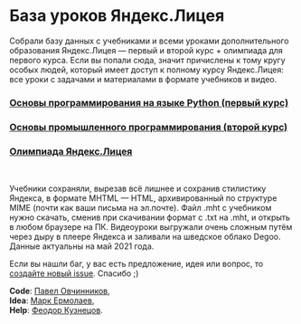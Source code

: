 # База уроков Яндекс.Лицея
Собрали базу данных с учебниками и всеми уроками дополнительного образования Яндекс.Лицея — первый и второй курс + олимпиада для первого курса. Если вы попали сюда, значит причислены к тому кругу особых людей, который имеет доступ к полному курсу Яндекс.Лицея: все уроки с задачами и материалами в формате учебников и видео.

### [Основы программирования на языке Python (первый курс)](https://github.com/PaveTranquil/YL-lessonbase/blob/main/first_course.md#основы-программирования-на-языке-python-первый-курс)
### [Основы промышленного программирования (второй курс)](https://github.com/PaveTranquil/YL-lessonbase/blob/main/second_course.md#основы-промышленного-программирования-второй-курс)
### [Олимпиада Яндекс.Лицея](https://github.com/PaveTranquil/YL-lessonbase/blob/main/olymp.md#олимпиада-яндекслицея)
<br>

Учебники сохраняли, вырезав всё лишнее и сохранив стилистику Яндекса, в формате MHTML — HTML, архивированный по структуре MIME (почти как ваши письма на эл.почте). Файл .mht с учебником нужно скачать, сменив при скачивании формат с .txt на .mht, и открыть в любом браузере на ПК. Видеоуроки выгружали очень сложным путём через дыру в плеере Яндекса и заливали на шведское облако Degoo. Данные актуальны на май 2021 года.

Если вы нашли баг, у вас есть предложение, идея или вопрос, то [создайте новый issue](https://github.com/PaveTranquil/YL-lessonbase/issues/new). Спасибо ;)

**Code**: [Павел Овчинников](https://github.com/pavetranquil), <br> 
**Idea**: [Марк Ермолаев](https://github.com/Marklzzz), <br> 
**Help**: [Феодор Кузнецов](https://github.com/pyfuhr).
